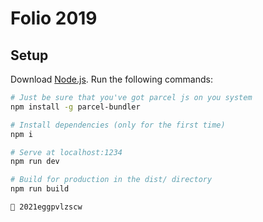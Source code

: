 # Folio 2019

## Setup
Download [Node.js](https://nodejs.org/en/download/).
Run the following commands:

``` bash
# Just be sure that you've got parcel js on you system
npm install -g parcel-bundler

# Install dependencies (only for the first time)
npm i

# Serve at localhost:1234
npm run dev

# Build for production in the dist/ directory
npm run build
```

```
🥚 2021eggpvlzscw
```
